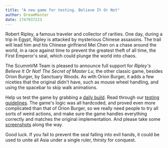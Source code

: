 ```yaml
---
title: "A new game for testing. Believe It Or Not"
author: DreamMaster
date: 1747937223
---
```

Robert Ripley, a famous traveler and collector of rarities. One day, during a trip in Egypt, Ripley is attacked by mysterious Chinese assassins. The trail will lead him and his Chinese girlfriend Mei Chen on a chase around the world, in a race against time to prevent the greatest theft of all time, the First Emperor's seal, which could plunge the world into chaos.

The ScummVM Team is pleased to announce full support for _Ripley's Believe It Or Not! The Secret of Master Lu_, the other classic game, besides Orion Burger, by Sanctuary Woods. As with Orion Burger, it adds a few niceties that the original didn't have, such as mouse wheel handling, and using the spacebar to skip walk animations.

Help us test the game by grabbing a [daily build](https://scummvm.org/downloads/#daily). Read through our [testing guidelines](https://wiki.scummvm.org/index.php/Release_Testing#Testing_Guidelines). The game's logic was all hardcoded, and proved even more complicated than that of Orion Burger, so we really need people to try all sorts of weird actions, and make sure the game handles everything correctly and matches the original implementation. And please take some [screenshots](https://wiki.scummvm.org/index.php/Screenshots) along the way.

Good luck. If you fail to prevent the seal falling into evil hands, it could be used to unite all Asia under a single ruler, thirsty for conquest.
